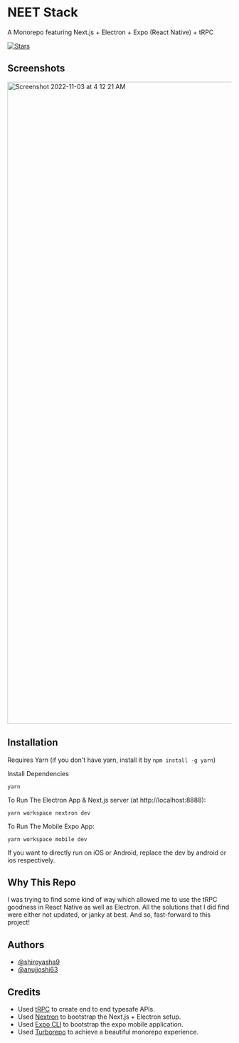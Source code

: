 # NEET Stack

A Monorepo featuring Next.js + Electron + Expo (React Native) + tRPC 
 
[![Stars](https://img.shields.io/github/stars/shiroyasha9/terner?style=social)](https://github.com/shiroyasha9/terner)

## Screenshots

<img width="1440" alt="Screenshot 2022-11-03 at 4 12 21 AM" src="https://user-images.githubusercontent.com/48734821/199616283-cd0be9b2-7cc2-46ee-b580-f2edb5d93d8f.png">

## Installation

Requires Yarn (if you don't have yarn, install it by `npm install -g yarn`)

Install Dependencies
```
yarn
```
To Run The Electron App & Next.js server (at http://localhost:8888):
```
yarn workspace nextron dev
```
To Run The Mobile Expo App:
```
yarn workspace mobile dev
```
If you want to directly run on iOS or Android, replace the dev by android or ios respectively.

## Why This Repo

I was trying to find some kind of way which allowed me to use the tRPC goodness in React Native as well as Electron. 
All the solutions that I did find were either not updated, or janky at best. 
And so, fast-forward to this project!

## Authors

- [@shiroyasha9](https://github.com/shiroyasha9)
- [@anujjoshi63](https://github.com/anujjoshi63)

## Credits

- Used [tRPC](https://github.com/trpc/trpc) to create end to end typesafe APIs.
- Used [Nextron](https://github.com/saltyshiomix/nextron) to bootstrap the Next.js + Electron setup.
- Used [Expo CLI](https://docs.expo.dev/) to bootstrap the expo mobile application.
- Used [Turborepo](https://github.com/vercel/turbo) to achieve a beautiful monorepo experience.
